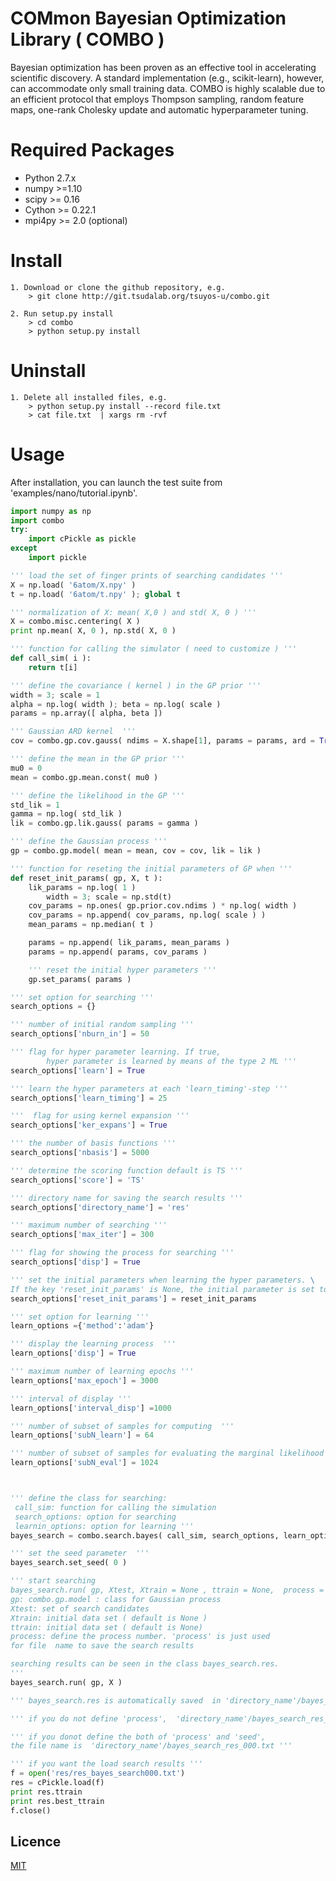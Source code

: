 COMmon Bayesian Optimization Library ( COMBO )
========
Bayesian optimization has been proven as an effective tool in accelerating scientific discovery.
A standard implementation (e.g., scikit-learn), however,
can accommodate only small training data.
COMBO is highly scalable due to an efficient protocol that employs
Thompson sampling, random feature maps, one-rank Cholesky update and
automatic hyperparameter tuning.


# Required Packages ############################
* Python 2.7.x
* numpy  >=1.10
* scipy  >= 0.16
* Cython >= 0.22.1
* mpi4py >= 2.0 (optional)


# Install ######################################
	1. Download or clone the github repository, e.g.
		> git clone http://git.tsudalab.org/tsuyos-u/combo.git

	2. Run setup.py install
		> cd combo
		> python setup.py install

# Uninstall

	1. Delete all installed files, e.g.
		> python setup.py install --record file.txt
		> cat file.txt  | xargs rm -rvf


# Usage
After installation, you can launch the test suite from 'examples/nano/tutorial.ipynb'.

``` python
import numpy as np
import combo
try:
	import cPickle as pickle
except
	import pickle

''' load the set of finger prints of searching candidates '''
X = np.load( '6atom/X.npy' )
t = np.load( '6atom/t.npy' ); global t

''' normalization of X: mean( X,0 ) and std( X, 0 ) '''
X = combo.misc.centering( X )
print np.mean( X, 0 ), np.std( X, 0 )

''' function for calling the simulator ( need to customize ) '''
def call_sim( i ):
	return t[i]

''' define the covariance ( kernel ) in the GP prior '''
width = 3; scale = 1
alpha = np.log( width ); beta = np.log( scale )
params = np.array([ alpha, beta ])

''' Gaussian ARD kernel  '''
cov = combo.gp.cov.gauss( ndims = X.shape[1], params = params, ard = True )

''' define the mean in the GP prior '''
mu0 = 0
mean = combo.gp.mean.const( mu0 )

''' define the likelihood in the GP '''
std_lik = 1
gamma = np.log( std_lik )
lik = combo.gp.lik.gauss( params = gamma )

''' define the Gaussian process '''
gp = combo.gp.model( mean = mean, cov = cov, lik = lik )

''' function for reseting the initial parameters of GP when '''
def reset_init_params( gp, X, t ):
    lik_params = np.log( 1 )
		width = 3; scale = np.std(t)
    cov_params = np.ones( gp.prior.cov.ndims ) * np.log( width )
    cov_params = np.append( cov_params, np.log( scale ) )
    mean_params = np.median( t )

    params = np.append( lik_params, mean_params )
    params = np.append( params, cov_params )

    ''' reset the initial hyper parameters '''
    gp.set_params( params )

''' set option for searching '''
search_options = {}

''' number of initial random sampling '''
search_options['nburn_in'] = 50

''' flag for hyper parameter learning. If true,
		hyper parameter is learned by means of the type 2 ML '''
search_options['learn'] = True  

''' learn the hyper parameters at each 'learn_timing'-step '''
search_options['learn_timing'] = 25

'''  flag for using kernel expansion '''
search_options['ker_expans'] = True

''' the number of basis functions '''
search_options['nbasis'] = 5000    

''' determine the scoring function default is TS '''
search_options['score'] = 'TS'  

''' directory name for saving the search results '''
search_options['directory_name'] = 'res'

''' maximum number of searching '''
search_options['max_iter'] = 300

''' flag for showing the process for searching '''
search_options['disp'] = True

''' set the initial parameters when learning the hyper parameters. \
If the key 'reset_init_params' is None, the initial parameter is set to the current hyper parameter.  '''
search_options['reset_init_params'] = reset_init_params

''' set option for learning '''
learn_options ={'method':'adam'}

''' display the learning process  '''
learn_options['disp'] = True

''' maximum number of learning epochs '''
learn_options['max_epoch'] = 3000   

''' interval of display '''
learn_options['interval_disp'] =1000

''' number of subset of samples for computing  '''
learn_options['subN_learn'] = 64   

''' number of subset of samples for evaluating the marginal likelihood '''
learn_options['subN_eval'] = 1024  



''' define the class for searching:
 call_sim: function for calling the simulation
 search_options: option for searching
 learnin_options: option for learning '''
bayes_search = combo.search.bayes( call_sim, search_options, learn_options )

''' set the seed parameter  '''
bayes_search.set_seed( 0 )

''' start searching
bayes_search.run( gp, Xtest, Xtrain = None , ttrain = None,  process = None )
gp: combo.gp.model : class for Gaussian process
Xtest: set of search candidates
Xtrain: initial data set ( default is None )
ttrain: initial data set ( default is None)
process: define the process number. 'process' is just used
for file  name to save the search results

searching results can be seen in the class bayes_search.res.
'''
bayes_search.run( gp, X )

''' bayes_search.res is automatically saved  in 'directory_name'/bayes_search_res_'process'.txt by using Pickle '''

''' if you do not define 'process',  'directory_name'/bayes_search_res_'seed'.txt '''

''' if you donot define the both of 'process' and 'seed',
the file name is  'directory_name'/bayes_search_res_000.txt '''

''' if you want the load search results '''
f = open('res/res_bayes_search000.txt')
res = cPickle.load(f)
print res.ttrain
print res.best_ttrain
f.close()

```   

## Licence
[MIT](https://github.com/tcnksm/tool/blob/master/LICENCE)
